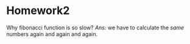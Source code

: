 # Homework2
Why fibonacci function is so slow? 
_Ans_: we have to calculate the *same* numbers again and again and again.
